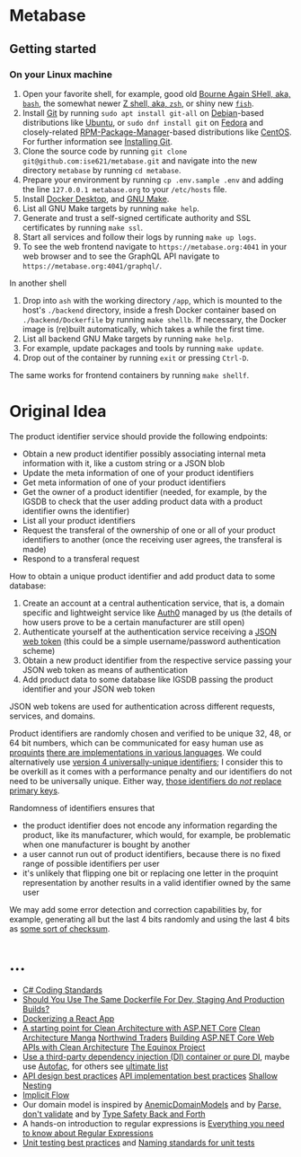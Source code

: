 # Metabase

## Getting started

### On your Linux machine
1. Open your favorite shell, for example, good old
   [Bourne Again SHell, aka, `bash`](https://www.gnu.org/software/bash/),
   the somewhat newer
   [Z shell, aka, `zsh`](https://www.zsh.org/),
   or shiny new
   [`fish`](https://fishshell.com/).
2. Install [Git](https://git-scm.com/) by running
   `sudo apt install git-all` on [Debian](https://www.debian.org/)-based
   distributions like [Ubuntu](https://ubuntu.com/), or
   `sudo dnf install git` on [Fedora](https://getfedora.org/) and closely-related
   [RPM-Package-Manager](https://rpm.org/)-based distributions like
   [CentOS](https://www.centos.org/). For further information see
   [Installing Git](https://git-scm.com/book/en/v2/Getting-Started-Installing-Git).
3. Clone the source code by running
   `git clone git@github.com:ise621/metabase.git` and navigate
   into the new directory `metabase` by running `cd metabase`.
4. Prepare your environment by running `cp .env.sample .env` and adding the
   line `127.0.0.1 metabase.org` to your `/etc/hosts` file.
5. Install [Docker Desktop](https://www.docker.com/products/docker-desktop), and
   [GNU Make](https://www.gnu.org/software/make/).
6. List all GNU Make targets by running `make help`.
7. Generate and trust a self-signed certificate authority and SSL certificates
   by running `make ssl`.
8. Start all services and follow their logs by running `make up logs`.
9. To see the web frontend navigate to `https://metabase.org:4041` in your
   web browser and to see the GraphQL API navigate to
   `https://metabase.org:4041/graphql/`.

In another shell
1. Drop into `ash` with the working directory `/app`, which is mounted to the
   host's `./backend` directory, inside a fresh Docker container based on
   `./backend/Dockerfile` by running `make shellb`.  If necessary, the Docker
   image is (re)built automatically, which takes a while the first time.
2. List all backend GNU Make targets by running `make help`.
3. For example, update packages and tools by running `make update`.
4. Drop out of the container by running `exit` or pressing `Ctrl-D`.

The same works for frontend containers by running `make shellf`.

# Original Idea

The product identifier service should provide the following endpoints:
* Obtain a new product identifier possibly associating internal meta information with it, like a custom string or a JSON blob
* Update the meta information of one of your product identifiers
* Get meta information of one of your product identifiers
* Get the owner of a product identifier (needed, for example, by the IGSDB to check that the user adding product data with a product identifier owns the identifier)
* List all your product identifiers
* Request the transferal of the ownership of one or all of your product identifiers to another (once the receiving user agrees, the transferal is made)
* Respond to a transferal request

How to obtain a unique product identifier and add product data to some database:
1. Create an account at a central authentication service, that is, a domain specific and lightweight service like [Auth0](https://auth0.com) managed by us (the details of how users prove to be a certain manufacturer are still open)
2. Authenticate yourself at the authentication service receiving a [JSON web token](https://jwt.io) (this could be a simple username/password authentication scheme)
3. Obtain a new product identifier from the respective service passing your JSON web token as means of authentication
4. Add product data to some database like IGSDB passing the product identifier and your JSON web token

JSON web tokens are used for authentication across different requests, services, and domains.

Product identifiers are randomly chosen and verified to be unique 32, 48, or 64 bit numbers, which can be communicated for easy human use as [proquints](https://arxiv.org/html/0901.4016) [there are implementations in various languages](https://github.com/dsw/proquint). We could alternatively use [version 4 universally-unique identifiers](https://tools.ietf.org/html/rfc4122); I consider this to be overkill as it comes with a performance penalty and our identifiers do not need to be universally unique. Either way, [those identifiers do _not_ replace primary keys](https://tomharrisonjr.com/uuid-or-guid-as-primary-keys-be-careful-7b2aa3dcb439).

Randomness of identifiers ensures that
* the product identifier does not encode any information regarding the product, like its manufacturer, which would, for example, be problematic when one manufacturer is bought by another
* a user cannot run out of product identifiers, because there is no fixed range of possible identifiers per user
* it's unlikely that flipping one bit or replacing one letter in the proquint representation by another results in a valid identifier owned by the same user

We may add some error detection and correction capabilities by, for example, generating all but the last 4 bits randomly and using the last 4 bits as [some sort of checksum](https://en.wikipedia.org/wiki/Checksum).

# ...

- [C# Coding Standards](https://www.dofactory.com/reference/csharp-coding-standards)
- [Should You Use The Same Dockerfile For Dev, Staging And Production Builds?](https://vsupalov.com/same-dockerfile-dev-staging-production/)
- [Dockerizing a React App](https://mherman.org/blog/dockerizing-a-react-app/)
- [A starting point for Clean Architecture with ASP.NET Core](https://github.com/ardalis/CleanArchitecture)
  [Clean Architecture Manga](https://github.com/ivanpaulovich/clean-architecture-manga)
  [Northwind Traders](https://github.com/JasonGT/NorthwindTraders)
  [Building ASP.NET Core Web APIs with Clean Architecture](https://fullstackmark.com/post/18/building-aspnet-core-web-apis-with-clean-architecture)
  [The Equinox Project](https://github.com/EduardoPires/EquinoxProject)
- [Use a third-party dependency injection (DI) container or pure DI](https://stackoverflow.com/questions/30681477/why-would-one-use-a-third-party-di-container-over-the-built-in-asp-net-core-di-c/30682214#30682214), maybe use [Autofac](https://autofac.org/), for others see [ultimate list](Shttps://www.claudiobernasconi.ch/2019/01/24/the-ultimate-list-of-net-dependency-injection-frameworks/)
- [API design best practices](https://docs.microsoft.com/en-us/azure/architecture/best-practices/api-design)
  [API implementation best practices](https://docs.microsoft.com/en-us/azure/architecture/best-practices/api-implementation)
  [Shallow Nesting](https://guides.rubyonrails.org/routing.html#shallow-nesting)
- [Implicit Flow](https://auth0.com/docs/flows/concepts/implicit)
- Our domain model is inspired by
    [AnemicDomainModels](https://github.com/vkhorikov/AnemicDomainModel/tree/master/After/src/Logic/Customers)
    and by
    [Parse, don't validate](https://lexi-lambda.github.io/blog/2019/11/05/parse-don-t-validate/)
    and by
    [Type Safety Back and Forth](https://www.parsonsmatt.org/2017/10/11/type_safety_back_and_forth.html)
- A hands-on introduction to regular expressions is [Everything you need to know about Regular Expressions](https://towardsdatascience.com/everything-you-need-to-know-about-regular-expressions-8f622fe10b03)
- [Unit testing best practices](https://docs.microsoft.com/en-us/dotnet/core/testing/unit-testing-best-practices)
  and
  [Naming standards for unit tests](https://osherove.com/blog/2005/4/3/naming-standards-for-unit-tests.html)
